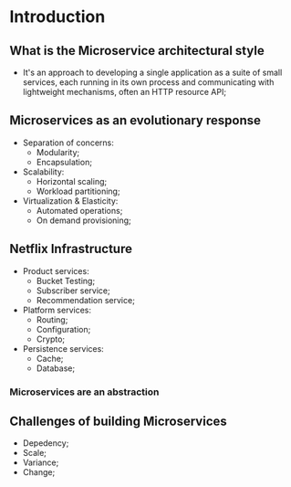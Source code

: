 # Introduction

## What is the Microservice architectural style

- It's an approach to developing a single application as a suite of small services, each running in its own process and communicating with lightweight mechanisms, often an HTTP resource API;

## Microservices as an evolutionary response

- Separation of concerns:
  - Modularity;
  - Encapsulation;
- Scalability:
  - Horizontal scaling;
  - Workload partitioning;
- Virtualization & Elasticity:
  - Automated operations;
  - On demand provisioning;

## Netflix Infrastructure

- Product services:
  - Bucket Testing;
  - Subscriber service;
  - Recommendation service;
- Platform services:
  - Routing;
  - Configuration;
  - Crypto;
- Persistence services:
  - Cache;
  - Database;

### Microservices are an abstraction

## Challenges of building Microservices

- Depedency;
- Scale;
- Variance;
- Change;
